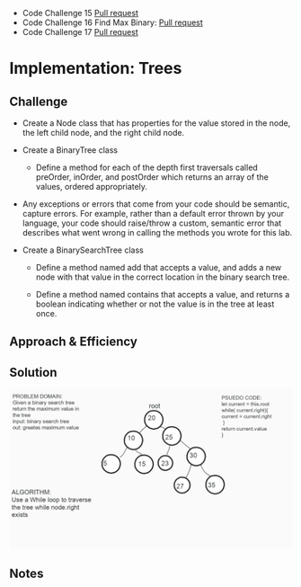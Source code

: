 - Code Challenge 15 [Pull request](https://github.com/Chris-Bortel/data-structures-and-algorithms/pull/47)
- Code Challenge 16 Find Max Binary: [Pull request](https://github.com/Chris-Bortel/data-structures-and-algorithms/pull/49)
- Code Challenge 17 [Pull request](https://github.com/Chris-Bortel/data-structures-and-algorithms/pull/48)

# Implementation: Trees

<!-- Short summary or background information -->

## Challenge

<!-- Description of the challenge -->

- Create a Node class that has properties for the value stored in the node, the left child node, and the right child node.

- Create a BinaryTree class

  - Define a method for each of the depth first traversals called preOrder, inOrder, and postOrder which returns an array of the values, ordered appropriately.

- Any exceptions or errors that come from your code should be semantic, capture errors. For example, rather than a default error thrown by your language, your code should raise/throw a custom, semantic error that describes what went wrong in calling the methods you wrote for this lab.

- Create a BinarySearchTree class

  - Define a method named add that accepts a value, and adds a new node with that value in the correct location in the binary search tree.

  - Define a method named contains that accepts a value, and returns a boolean indicating whether or not the value is in the tree at least once.

## Approach & Efficiency

<!-- What approach did you take? Why? What is the Big O space/time for this approach? -->

## Solution

<!-- Embedded whiteboard image -->

![find-max-binary](./find-maximum-binary-tree-uml.png)

## Notes
